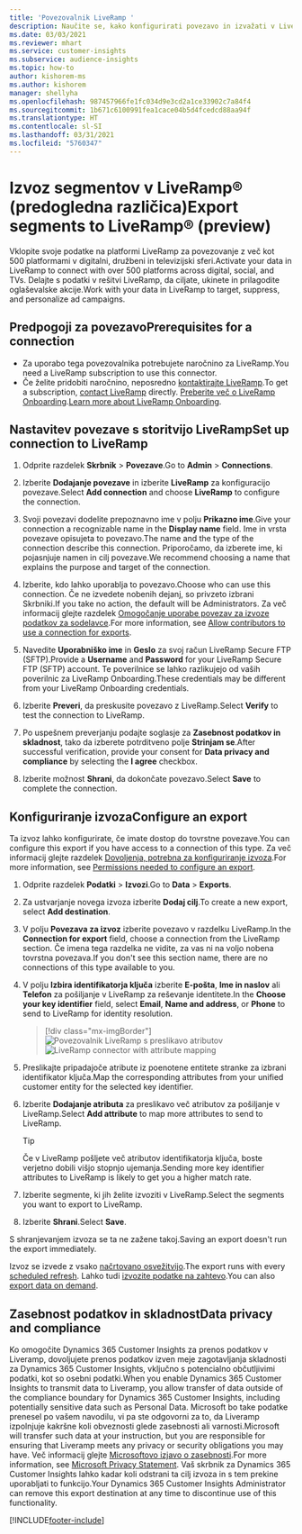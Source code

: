 ```yaml
---
title: 'Povezovalnik LiveRamp '
description: Naučite se, kako konfigurirati povezavo in izvažati v LiveRamp.
ms.date: 03/03/2021
ms.reviewer: mhart
ms.service: customer-insights
ms.subservice: audience-insights
ms.topic: how-to
author: kishorem-ms
ms.author: kishorem
manager: shellyha
ms.openlocfilehash: 987457966fe1fc034d9e3cd2a1ce33902c7a84f4
ms.sourcegitcommit: 1b671c6100991fea1cace04b5d4fcedcd88aa94f
ms.translationtype: HT
ms.contentlocale: sl-SI
ms.lasthandoff: 03/31/2021
ms.locfileid: "5760347"
---
```

# <a name="export-segments-to-liverampreg-preview"></a><span data-ttu-id="b54a6-103">Izvoz segmentov v LiveRamp&reg; (predogledna različica)</span><span class="sxs-lookup"><span data-stu-id="b54a6-103">Export segments to LiveRamp&reg; (preview)</span></span>

<span data-ttu-id="b54a6-104">Vklopite svoje podatke na platformi LiveRamp za povezovanje z več kot 500 platformami v digitalni, družbeni in televizijski sferi.</span><span class="sxs-lookup"><span data-stu-id="b54a6-104">Activate your data in LiveRamp to connect with over 500 platforms across digital, social, and TVs.</span></span> <span data-ttu-id="b54a6-105">Delajte s podatki v rešitvi LiveRamp, da ciljate, ukinete in prilagodite oglaševalske akcije.</span><span class="sxs-lookup"><span data-stu-id="b54a6-105">Work with your data in LiveRamp to target, suppress, and personalize ad campaigns.</span></span>

## <a name="prerequisites-for-a-connection"></a><span data-ttu-id="b54a6-106">Predpogoji za povezavo</span><span class="sxs-lookup"><span data-stu-id="b54a6-106">Prerequisites for a connection</span></span>

- <span data-ttu-id="b54a6-107">Za uporabo tega povezovalnika potrebujete naročnino za LiveRamp.</span><span class="sxs-lookup"><span data-stu-id="b54a6-107">You need a LiveRamp subscription to use this connector.</span></span>
- <span data-ttu-id="b54a6-108">Če želite pridobiti naročnino, neposredno [kontaktirajte LiveRamp](https://liveramp.com/contact/).</span><span class="sxs-lookup"><span data-stu-id="b54a6-108">To get a subscription, [contact LiveRamp](https://liveramp.com/contact/) directly.</span></span> <span data-ttu-id="b54a6-109">[Preberite več o LiveRamp Onboarding](https://liveramp.com/our-platform/data-onboarding/).</span><span class="sxs-lookup"><span data-stu-id="b54a6-109">[Learn more about LiveRamp Onboarding](https://liveramp.com/our-platform/data-onboarding/).</span></span>

## <a name="set-up-connection-to-liveramp"></a><span data-ttu-id="b54a6-110">Nastavitev povezave s storitvijo LiveRamp</span><span class="sxs-lookup"><span data-stu-id="b54a6-110">Set up connection to LiveRamp</span></span>

1. <span data-ttu-id="b54a6-111">Odprite razdelek **Skrbnik** > **Povezave**.</span><span class="sxs-lookup"><span data-stu-id="b54a6-111">Go to **Admin** > **Connections**.</span></span>

1. <span data-ttu-id="b54a6-112">Izberite **Dodajanje povezave** in izberite **LiveRamp** za konfiguracijo povezave.</span><span class="sxs-lookup"><span data-stu-id="b54a6-112">Select **Add connection** and choose **LiveRamp** to configure the connection.</span></span>

1. <span data-ttu-id="b54a6-113">Svoji povezavi dodelite prepoznavno ime v polju **Prikazno ime**.</span><span class="sxs-lookup"><span data-stu-id="b54a6-113">Give your connection a recognizable name in the **Display name** field.</span></span> <span data-ttu-id="b54a6-114">Ime in vrsta povezave opisujeta to povezavo.</span><span class="sxs-lookup"><span data-stu-id="b54a6-114">The name and the type of the connection describe this connection.</span></span> <span data-ttu-id="b54a6-115">Priporočamo, da izberete ime, ki pojasnjuje namen in cilj povezave.</span><span class="sxs-lookup"><span data-stu-id="b54a6-115">We recommend choosing a name that explains the purpose and target of the connection.</span></span>

1. <span data-ttu-id="b54a6-116">Izberite, kdo lahko uporablja to povezavo.</span><span class="sxs-lookup"><span data-stu-id="b54a6-116">Choose who can use this connection.</span></span> <span data-ttu-id="b54a6-117">Če ne izvedete nobenih dejanj, so privzeto izbrani Skrbniki.</span><span class="sxs-lookup"><span data-stu-id="b54a6-117">If you take no action, the default will be Administrators.</span></span> <span data-ttu-id="b54a6-118">Za več informacij glejte razdelek [Omogočanje uporabe povezav za izvoze podatkov za sodelavce](connections.md#allow-contributors-to-use-a-connection-for-exports).</span><span class="sxs-lookup"><span data-stu-id="b54a6-118">For more information, see [Allow contributors to use a connection for exports](connections.md#allow-contributors-to-use-a-connection-for-exports).</span></span>

1. <span data-ttu-id="b54a6-119">Navedite **Uporabniško ime** in **Geslo** za svoj račun LiveRamp Secure FTP (SFTP).</span><span class="sxs-lookup"><span data-stu-id="b54a6-119">Provide a **Username** and **Password** for your LiveRamp Secure FTP (SFTP) account.</span></span>
<span data-ttu-id="b54a6-120">Te poverilnice se lahko razlikujejo od vaših poverilnic za LiveRamp Onboarding.</span><span class="sxs-lookup"><span data-stu-id="b54a6-120">These credentials may be different from your LiveRamp Onboarding credentials.</span></span>

1. <span data-ttu-id="b54a6-121">Izberite **Preveri**, da preskusite povezavo z LiveRamp.</span><span class="sxs-lookup"><span data-stu-id="b54a6-121">Select **Verify** to test the connection to LiveRamp.</span></span>

1. <span data-ttu-id="b54a6-122">Po uspešnem preverjanju podajte soglasje za **Zasebnost podatkov in skladnost**, tako da izberete potrditveno polje **Strinjam se**.</span><span class="sxs-lookup"><span data-stu-id="b54a6-122">After successful verification, provide your consent for **Data privacy and compliance** by selecting the **I agree** checkbox.</span></span>

1. <span data-ttu-id="b54a6-123">Izberite možnost **Shrani**, da dokončate povezavo.</span><span class="sxs-lookup"><span data-stu-id="b54a6-123">Select **Save** to complete the connection.</span></span>

## <a name="configure-an-export"></a><span data-ttu-id="b54a6-124">Konfiguriranje izvoza</span><span class="sxs-lookup"><span data-stu-id="b54a6-124">Configure an export</span></span>

<span data-ttu-id="b54a6-125">Ta izvoz lahko konfigurirate, če imate dostop do tovrstne povezave.</span><span class="sxs-lookup"><span data-stu-id="b54a6-125">You can configure this export if you have access to a connection of this type.</span></span> <span data-ttu-id="b54a6-126">Za več informacij glejte razdelek [Dovoljenja, potrebna za konfiguriranje izvoza](export-destinations.md#set-up-a-new-export).</span><span class="sxs-lookup"><span data-stu-id="b54a6-126">For more information, see [Permissions needed to configure an export](export-destinations.md#set-up-a-new-export).</span></span>

1. <span data-ttu-id="b54a6-127">Odprite razdelek **Podatki** > **Izvozi**.</span><span class="sxs-lookup"><span data-stu-id="b54a6-127">Go to **Data** > **Exports**.</span></span>

1. <span data-ttu-id="b54a6-128">Za ustvarjanje novega izvoza izberite **Dodaj cilj**.</span><span class="sxs-lookup"><span data-stu-id="b54a6-128">To create a new export, select **Add destination**.</span></span>

1. <span data-ttu-id="b54a6-129">V polju **Povezava za izvoz** izberite povezavo v razdelku LiveRamp.</span><span class="sxs-lookup"><span data-stu-id="b54a6-129">In the **Connection for export** field, choose a connection from the LiveRamp section.</span></span> <span data-ttu-id="b54a6-130">Če imena tega razdelka ne vidite, za vas ni na voljo nobena tovrstna povezava.</span><span class="sxs-lookup"><span data-stu-id="b54a6-130">If you don't see this section name, there are no connections of this type available to you.</span></span>

1. <span data-ttu-id="b54a6-131">V polju **Izbira identifikatorja ključa** izberite **E-pošta**, **Ime in naslov** ali **Telefon** za pošiljanje v LiveRamp za reševanje identitete.</span><span class="sxs-lookup"><span data-stu-id="b54a6-131">In the **Choose your key identifier** field, select **Email**,  **Name and address**, or **Phone** to send to LiveRamp for identity resolution.</span></span>
   > [!div class="mx-imgBorder"]
   > <span data-ttu-id="b54a6-132">![Povezovalnik LiveRamp s preslikavo atributov](media/export-liveramp-segments.png "Povezovalnik LiveRamp s preslikavo atributov")</span><span class="sxs-lookup"><span data-stu-id="b54a6-132">![LiveRamp connector with attribute mapping](media/export-liveramp-segments.png "LiveRamp connector with attribute mapping")</span></span>

1. <span data-ttu-id="b54a6-133">Preslikajte pripadajoče atribute iz poenotene entitete stranke za izbrani identifikator ključa.</span><span class="sxs-lookup"><span data-stu-id="b54a6-133">Map the corresponding attributes from your unified customer entity for the selected key identifier.</span></span>

1. <span data-ttu-id="b54a6-134">Izberite **Dodajanje atributa** za preslikavo več atributov za pošiljanje v LiveRamp.</span><span class="sxs-lookup"><span data-stu-id="b54a6-134">Select **Add attribute** to map more attributes to send to LiveRamp.</span></span>

   > [!TIP]
   > <span data-ttu-id="b54a6-135">Če v LiveRamp pošljete več atributov identifikatorja ključa, boste verjetno dobili višjo stopnjo ujemanja.</span><span class="sxs-lookup"><span data-stu-id="b54a6-135">Sending more key identifier attributes to LiveRamp is likely to get you a higher match rate.</span></span>

1. <span data-ttu-id="b54a6-136">Izberite segmente, ki jih želite izvoziti v LiveRamp.</span><span class="sxs-lookup"><span data-stu-id="b54a6-136">Select the segments you want to export to LiveRamp.</span></span>

1. <span data-ttu-id="b54a6-137">Izberite **Shrani**.</span><span class="sxs-lookup"><span data-stu-id="b54a6-137">Select **Save**.</span></span>

<span data-ttu-id="b54a6-138">S shranjevanjem izvoza se ta ne zažene takoj.</span><span class="sxs-lookup"><span data-stu-id="b54a6-138">Saving an export doesn't run the export immediately.</span></span>

<span data-ttu-id="b54a6-139">Izvoz se izvede z vsako [načrtovano osvežitvijo](system.md#schedule-tab).</span><span class="sxs-lookup"><span data-stu-id="b54a6-139">The export runs with every [scheduled refresh](system.md#schedule-tab).</span></span> <span data-ttu-id="b54a6-140">Lahko tudi [izvozite podatke na zahtevo](export-destinations.md#run-exports-on-demand).</span><span class="sxs-lookup"><span data-stu-id="b54a6-140">You can also [export data on demand](export-destinations.md#run-exports-on-demand).</span></span> 


## <a name="data-privacy-and-compliance"></a><span data-ttu-id="b54a6-141">Zasebnost podatkov in skladnost</span><span class="sxs-lookup"><span data-stu-id="b54a6-141">Data privacy and compliance</span></span>

<span data-ttu-id="b54a6-142">Ko omogočite Dynamics 365 Customer Insights za prenos podatkov v Liveramp, dovoljujete prenos podatkov izven meje zagotavljanja skladnosti za Dynamics 365 Customer Insights, vključno s potencialno občutljivimi podatki, kot so osebni podatki.</span><span class="sxs-lookup"><span data-stu-id="b54a6-142">When you enable Dynamics 365 Customer Insights to transmit data to Liveramp, you allow transfer of data outside of the compliance boundary for Dynamics 365 Customer Insights, including potentially sensitive data such as Personal Data.</span></span> <span data-ttu-id="b54a6-143">Microsoft bo take podatke prenesel po vašem navodilu, vi pa ste odgovorni za to, da Liveramp izpolnjuje kakršne koli obveznosti glede zasebnosti ali varnosti.</span><span class="sxs-lookup"><span data-stu-id="b54a6-143">Microsoft will transfer such data at your instruction, but you are responsible for ensuring that Liveramp meets any privacy or security obligations you may have.</span></span> <span data-ttu-id="b54a6-144">Več informacij glejte [Microsoftovo izjavo o zasebnosti](https://go.microsoft.com/fwlink/?linkid=396732).</span><span class="sxs-lookup"><span data-stu-id="b54a6-144">For more information, see [Microsoft Privacy Statement](https://go.microsoft.com/fwlink/?linkid=396732).</span></span>
<span data-ttu-id="b54a6-145">Vaš skrbnik za Dynamics 365 Customer Insights lahko kadar koli odstrani ta cilj izvoza in s tem prekine uporabljati to funkcijo.</span><span class="sxs-lookup"><span data-stu-id="b54a6-145">Your Dynamics 365 Customer Insights Administrator can remove this export destination at any time to discontinue use of this functionality.</span></span>

[!INCLUDE[footer-include](../includes/footer-banner.md)]
